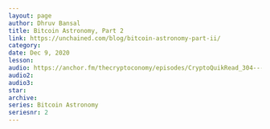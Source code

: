 ```yaml
---
layout: page
author: Dhruv Bansal
title: Bitcoin Astronomy, Part 2
link: https://unchained.com/blog/bitcoin-astronomy-part-ii/
category: 
date: Dec 9, 2020
lesson: 
audio: https://anchor.fm/thecryptoconomy/episodes/CryptoQuikRead_304---Bitcoin-Astronomy-Part-2---Dhruv-Bansal-e6flns
audio2: 
audio3: 
star: 
archive: 
series: Bitcoin Astronomy
seriesnr: 2
---
```


